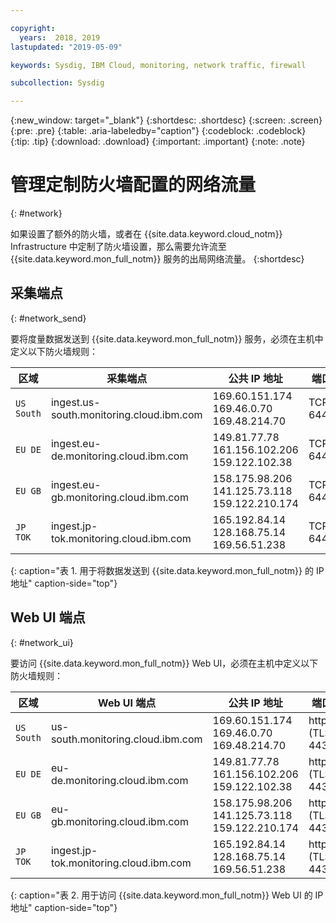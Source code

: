 ```yaml
---

copyright:
  years:  2018, 2019
lastupdated: "2019-05-09"

keywords: Sysdig, IBM Cloud, monitoring, network traffic, firewall

subcollection: Sysdig

---
```


{:new_window: target="_blank"}
{:shortdesc: .shortdesc}
{:screen: .screen}
{:pre: .pre}
{:table: .aria-labeledby="caption"}
{:codeblock: .codeblock}
{:tip: .tip}
{:download: .download}
{:important: .important}
{:note: .note}

 
# 管理定制防火墙配置的网络流量
{: #network}

如果设置了额外的防火墙，或者在 {{site.data.keyword.cloud_notm}} Infrastructure 中定制了防火墙设置，那么需要允许流至 {{site.data.keyword.mon_full_notm}} 服务的出局网络流量。
{:shortdesc}


## 采集端点
{: #network_send}

要将度量数据发送到 {{site.data.keyword.mon_full_notm}} 服务，必须在主机中定义以下防火墙规则：

|区域|采集端点|公共 IP 地址|端口|
|-------------|---------------------------------------------------|---------------------------------------------------------|----------|
|`US South`|ingest.us-south.monitoring.cloud.ibm.com| 169.60.151.174 </br>169.46.0.70 </br>169.48.214.70      |TCP 6443| 
|`EU DE`|ingest.eu-de.monitoring.cloud.ibm.com| 149.81.77.78 </br>161.156.102.206 </br>159.122.102.38   |TCP 6443| 
| `EU GB`     | ingest.eu-gb.monitoring.cloud.ibm.com             | 158.175.98.206 </br>141.125.73.118 </br>159.122.210.174 |TCP 6443| 
| `JP TOK`    | ingest.jp-tok.monitoring.cloud.ibm.com            | 165.192.84.14 </br>128.168.75.14 </br>169.56.51.238     |TCP 6443| 
{: caption="表 1. 用于将数据发送到 {{site.data.keyword.mon_full_notm}} 的 IP 地址" caption-side="top"}


## Web UI 端点
{: #network_ui}

要访问 {{site.data.keyword.mon_full_notm}} Web UI，必须在主机中定义以下防火墙规则：

|区域|Web UI 端点|公共 IP 地址|端口|
|-------------|---------------------------------------------------|-----------------------------------------------------------|---------|
|`US South`|us-south.monitoring.cloud.ibm.com| 169.60.151.174 </br>169.46.0.70 </br>169.48.214.70        |https (TLS) 443| 
|`EU DE`|eu-de.monitoring.cloud.ibm.com| 149.81.77.78 </br>161.156.102.206 </br>159.122.102.38     |https (TLS) 443| 
| `EU GB`     | eu-gb.monitoring.cloud.ibm.com                    | 158.175.98.206 </br>141.125.73.118 </br>159.122.210.174   |https (TLS) 443| 
| `JP TOK`    | ingest.jp-tok.monitoring.cloud.ibm.com            | 165.192.84.14 </br>128.168.75.14 </br>169.56.51.238       |https (TLS) 443|
{: caption="表 2. 用于访问 {{site.data.keyword.mon_full_notm}} Web UI 的 IP 地址" caption-side="top"}


